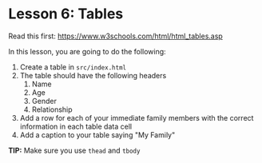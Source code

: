# Lesson 6: Tables

Read this first: https://www.w3schools.com/html/html_tables.asp

In this lesson, you are going to do the following:
1. Create a table in `src/index.html`
2. The table should have the following headers
   1. Name
   2. Age
   3. Gender
   4. Relationship
3. Add a row for each of your immediate family members with the correct information in each table data cell
4. Add a caption to your table saying "My Family"

**TIP:** Make sure you use `thead` and `tbody`